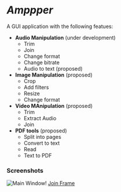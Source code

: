 # _Amppper_

A GUI application with the following featues:
  - **Audio Manipulation** (under development)
    - Trim
    - Join
    - Change format
    - Change bitrate
    - Audio to text (proposed)
  - **Image Manipulation** (proposed)
    - Crop
    - Add filters
    - Resize
    - Change format
  - **Video MAnipulation** (proposed)
    - Trim
    - Extract Audio
    - Join
  - **PDF tools** (proposed)
    - Split into pages
    - Convert to text
    - Read
    - Text to PDF
    
### Screenshots
  ![Main Window](https://i.imgur.com/obofvrT.png)! 
  [Join Frame](https://i.imgur.com/vUrj8w1.png)
